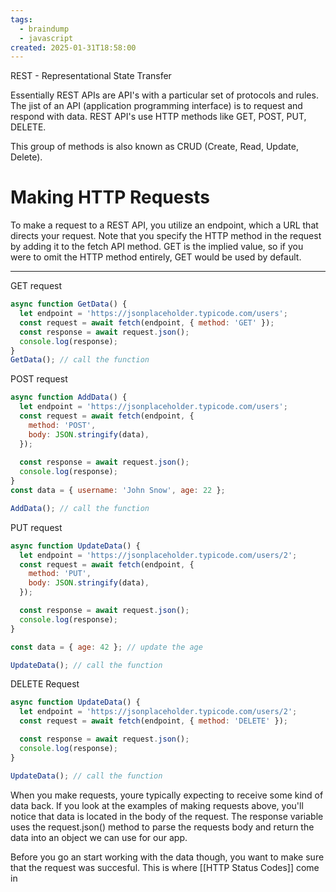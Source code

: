 ```yaml
---
tags:
  - braindump
  - javascript
created: 2025-01-31T18:58:00
---
```

REST - Representational State Transfer 

Essentially REST APIs are API's with a particular set of protocols and rules. The jist of an API (application programming interface) is to request and respond with data. REST API's use HTTP methods like GET, POST, PUT, DELETE.

This group of methods is also known as CRUD (Create, Read, Update, Delete).

# Making HTTP Requests 
To make a request to a REST API, you utilize an endpoint, which a URL that directs your request. Note that you specify the HTTP method in the request by adding it to the fetch API method. GET is the implied value, so if you were to omit the HTTP method entirely, GET would be used by default.
****
GET request
```javascript
async function GetData() {
  let endpoint = 'https://jsonplaceholder.typicode.com/users';
  const request = await fetch(endpoint, { method: 'GET' });
  const response = await request.json();
  console.log(response);
}
GetData(); // call the function
```
POST request
```javascript
async function AddData() {
  let endpoint = 'https://jsonplaceholder.typicode.com/users';
  const request = await fetch(endpoint, {
    method: 'POST',
    body: JSON.stringify(data),
  });
  
  const response = await request.json();
  console.log(response);
}
const data = { username: 'John Snow', age: 22 };

AddData(); // call the function
```
PUT request
```javascript
async function UpdateData() {
  let endpoint = 'https://jsonplaceholder.typicode.com/users/2';
  const request = await fetch(endpoint, {
    method: 'PUT',
    body: JSON.stringify(data),
  });

  const response = await request.json();
  console.log(response);
}

const data = { age: 42 }; // update the age

UpdateData(); // call the function
```
DELETE Request
```javascript
async function UpdateData() {
  let endpoint = 'https://jsonplaceholder.typicode.com/users/2';
  const request = await fetch(endpoint, { method: 'DELETE' });

  const response = await request.json();
  console.log(response);
}

UpdateData(); // call the function
```

When you make requests, youre typically expecting to receive some kind of data back. If you look at the examples of making requests above, you'll notice that data is located in the body of the request. The response variable uses the request.json() method to parse the requests body and return the data into an object we can use for our app. 

Before you go an start working with the data though, you want to make sure that the request was succesful. This is where [[HTTP Status Codes]] come in
